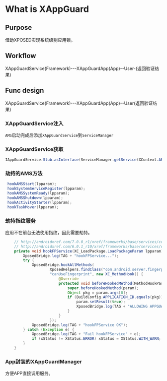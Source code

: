 # What is XAppGuard

## Purpose

借助XPOSED实现系统级别应用锁。

## Workflow

XAppGuardService(Framework)---XAppGuardApp(App)--User-(返回验证结果)

## Func design

XAppGuardService(Framework)---XAppGuardApp(App)--User(返回验证结果)

### XAppGuardService注入
```AMS```启动完成后添加```XAppGuardService```到```ServiceManager```

### XAppGuardService获取
```java
IAppGuardService.Stub.asInterface(ServiceManager.getService(XContext.APP_GUARD_SERVICE));
```

### 劫持的AMS方法
```java
 hookAMSStart(lpparam);
 hookSystemServiceRegister(lpparam);
 hookAMSSystemReady(lpparam);
 hookAMSShutdown(lpparam);
 hookActivityStarter(lpparam);
 hookTaskMover(lpparam);
```

### 劫持指纹服务
应用不在前台无法使用指纹，因此需要劫持。
```java
    // http://androidxref.com/7.0.0_r1/xref/frameworks/base/services/core/java/com/android/server/fingerprint/FingerprintService.java
    // http://androidxref.com/6.0.1_r10/xref/frameworks/base/services/core/java/com/android/server/fingerprint/FingerprintService.java
    private void hookFPService(XC_LoadPackage.LoadPackageParam lpparam) {
        XposedBridge.log(TAG + "hookFPService...");
        try {
            XposedBridge.hookAllMethods(
                    XposedHelpers.findClass("com.android.server.fingerprint.FingerprintService", lpparam.classLoader),
                    "canUseFingerprint", new XC_MethodHook() {
                        @Override
                        protected void beforeHookedMethod(MethodHookParam param) throws Throwable {
                            super.beforeHookedMethod(param);
                            Object pkg = param.args[0];
                            if (BuildConfig.APPLICATION_ID.equals(pkg)) {
                                param.setResult(true);
                                XposedBridge.log(TAG + "ALLOWING APPGUARD TO USE FP ANYWAY");
                            }
                        }
                    });
            XposedBridge.log(TAG + "hookFPService OK");
        } catch (Exception e) {
            XposedBridge.log(TAG + "Fail hookFPService" + e);
            if (xStatus != XStatus.ERROR) xStatus = XStatus.WITH_WARN;
        }
    }
```

### App封装的XAppGuardManager
方便APP直接调用服务。

